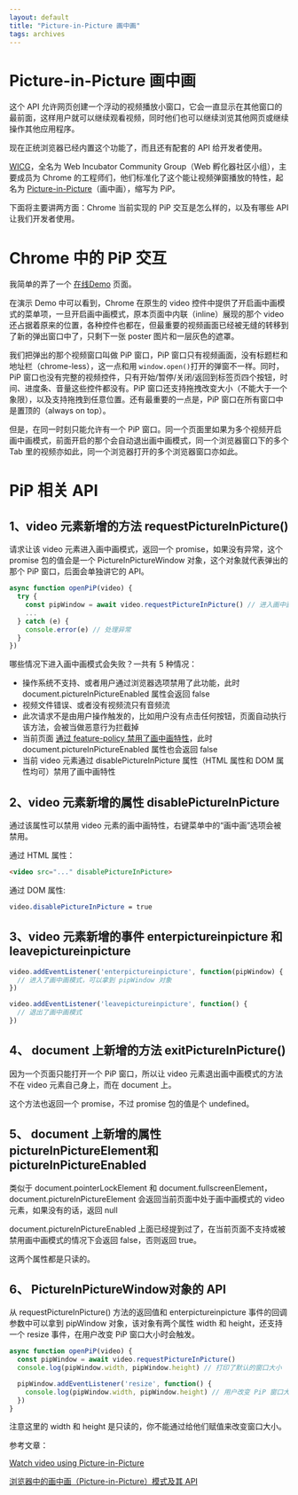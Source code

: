 ```yaml
---
layout: default
title: "Picture-in-Picture 画中画"
tags: archives
---
```


# Picture-in-Picture 画中画

这个 API 允许网页创建一个浮动的视频播放小窗口，它会一直显示在其他窗口的最前面，这样用户就可以继续观看视频，同时他们也可以继续浏览其他网页或继续操作其他应用程序。

现在正统浏览器已经内置这个功能了，而且还有配套的 API 给开发者使用。

[WICG](<https://wicg.github.io/admin/charter.html>)，全名为 Web Incubator Community Group（Web 孵化器社区小组），主要成员为 Chrome 的工程师们，他们标准化了这个能让视频弹窗播放的特性，起名为 [Picture-in-Picture](<https://w3c.github.io/picture-in-picture/>)（画中画），缩写为 PiP。

下面将主要讲两方面：Chrome 当前实现的 PiP 交互是怎么样的，以及有哪些 API 让我们开发者使用。

# Chrome 中的 PiP 交互



我简单的弄了一个 [在线Demo](https://www.lien.run/Project/pip) 页面。

在演示 Demo 中可以看到，Chrome 在原生的 video 控件中提供了开启画中画模式的菜单项，一旦开启画中画模式，原本页面中内联（inline）展现的那个 video 还占据着原来的位置，各种控件也都在，但最重要的视频画面已经被无缝的转移到了新的弹出窗口中了，只剩下一张 poster 图片和一层灰色的遮罩。

我们把弹出的那个视频窗口叫做 PiP 窗口，PiP 窗口只有视频画面，没有标题栏和地址栏（chrome-less），这一点和用 `window.open()`打开的弹窗不一样。同时，PiP 窗口也没有完整的视频控件，只有开始/暂停/关闭/返回到标签页四个按钮，时间、进度条、音量这些控件都没有。PiP 窗口还支持拖拽改变大小（不能大于一个象限），以及支持拖拽到任意位置。还有最重要的一点是，PiP 窗口在所有窗口中是置顶的（always on top）。

但是，在同一时刻只能允许有一个 PiP 窗口。同一个页面里如果为多个视频开启画中画模式，前面开启的那个会自动退出画中画模式，同一个浏览器窗口下的多个 Tab 里的视频亦如此，同一个浏览器打开的多个浏览器窗口亦如此。

# PiP 相关 API

## 1、video 元素新增的方法 requestPictureInPicture()

请求让该 video 元素进入画中画模式，返回一个 promise，如果没有异常，这个 promise 包的值会是一个 PictureInPictureWindow 对象，这个对象就代表弹出的那个 PiP 窗口，后面会单独讲它的 API。

```javascript
async function openPiP(video) {
  try {
    const pipWindow = await video.requestPictureInPicture() // 进入画中画模式
    ...
  } catch (e) {
    console.error(e) // 处理异常
  }
})
```

哪些情况下进入画中画模式会失败？一共有 5 种情况：

- 操作系统不支持、或者用户通过浏览器选项禁用了此功能，此时 document.pictureInPictureEnabled 属性会返回 false
- 视频文件错误、或者没有视频流只有音频流
- 此次请求不是由用户操作触发的，比如用户没有点击任何按钮，页面自动执行该方法，会被当做恶意行为拦截掉
- 当前页面 [通过 feature-policy 禁用了画中画特性](<https://github.com/w3c/webappsec-feature-policy/blob/master/features.md#picture-in-picture>)，此时 document.pictureInPictureEnabled 属性也会返回 false
- 当前 video 元素通过 disablePictureInPicture 属性（HTML 属性和 DOM 属性均可）禁用了画中画特性

## 2、video 元素新增的属性 disablePictureInPicture

通过该属性可以禁用 video 元素的画中画特性，右键菜单中的“画中画”选项会被禁用。

通过 HTML 属性：

```html
<video src="..." disablePictureInPicture>
```

通过 DOM 属性:

```css
video.disablePictureInPicture = true
```

## 3、video 元素新增的事件 enterpictureinpicture 和 leavepictureinpicture

```javascript
video.addEventListener('enterpictureinpicture', function(pipWindow) {
  // 进入了画中画模式，可以拿到 pipWindow 对象
})

video.addEventListener('leavepictureinpicture', function() {
  // 退出了画中画模式
})
```

## 4、 document 上新增的方法 exitPictureInPicture()

因为一个页面只能打开一个 PiP 窗口，所以让 video 元素退出画中画模式的方法不在 video 元素自己身上，而在 document 上。

这个方法也返回一个 promise，不过 promise 包的值是个 undefined。

## 5、 document 上新增的属性 pictureInPictureElement和 pictureInPictureEnabled

类似于 document.pointerLockElement 和 document.fullscreenElement， document.pictureInPictureElement 会返回当前页面中处于画中画模式的 video 元素，如果没有的话，返回 null

document.pictureInPictureEnabled 上面已经提到过了，在当前页面不支持或被禁用画中画模式的情况下会返回 false，否则返回 true。

这两个属性都是只读的。

## 6、 PictureInPictureWindow对象的 API

从 requestPictureInPicture() 方法的返回值和 enterpictureinpicture 事件的回调参数中可以拿到 pipWindow 对象，该对象有两个属性 width 和 height，还支持一个 resize 事件，在用户改变 PiP 窗口大小时会触发。

```javascript
async function openPiP(video) {
  const pipWindow = await video.requestPictureInPicture()
  console.log(pipWindow.width, pipWindow.height) // 打印了默认的窗口大小

  pipWindow.addEventListener('resize', function() {
    console.log(pipWindow.width, pipWindow.height) // 用户改变 PiP 窗口大小时触发
  })
}
```

注意这里的 width 和 height 是只读的，你不能通过给他们赋值来改变窗口大小。

参考文章：

[Watch video using Picture-in-Picture](https://developers.google.com/web/updates/2018/10/watch-video-using-picture-in-picture)

[浏览器中的画中画（Picture-in-Picture）模式及其 API](https://zhuanlan.zhihu.com/p/38251413)









